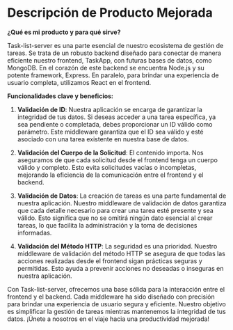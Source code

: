 # Descripción de Producto Mejorada

**¿Qué es mi producto y para qué sirve?**

Task-list-server es una parte esencial de nuestro ecosistema de gestión de tareas. Se trata de un robusto backend diseñado para conectar de manera eficiente nuestro frontend, TaskApp, con futuras bases de datos, como MongoDB. En el corazón de este backend se encuentra Node.js y su potente framework, Express. En paralelo, para brindar una experiencia de usuario completa, utilizamos React en el frontend.

**Funcionalidades clave y beneficios:**

1. **Validación de ID**: Nuestra aplicación se encarga de garantizar la integridad de tus datos. Si deseas acceder a una tarea específica, ya sea pendiente o completada, debes proporcionar un ID válido como parámetro. Este middleware garantiza que el ID sea válido y esté asociado con una tarea existente en nuestra base de datos.

2. **Validación del Cuerpo de la Solicitud**: El contenido importa. Nos aseguramos de que cada solicitud desde el frontend tenga un cuerpo válido y completo. Esto evita solicitudes vacías o incompletas, mejorando la eficiencia de la comunicación entre el frontend y el backend.

3. **Validación de Datos**: La creación de tareas es una parte fundamental de nuestra aplicación. Nuestro middleware de validación de datos garantiza que cada detalle necesario para crear una tarea esté presente y sea válido. Esto significa que no se omitirá ningún dato esencial al crear tareas, lo que facilita la administración y la toma de decisiones informadas.

4. **Validación del Método HTTP**: La seguridad es una prioridad. Nuestro middleware de validación del método HTTP se asegura de que todas las acciones realizadas desde el frontend sigan prácticas seguras y permitidas. Esto ayuda a prevenir acciones no deseadas o inseguras en nuestra aplicación.

Con Task-list-server, ofrecemos una base sólida para la interacción entre el frontend y el backend. Cada middleware ha sido diseñado con precisión para brindar una experiencia de usuario segura y eficiente. Nuestro objetivo es simplificar la gestión de tareas mientras mantenemos la integridad de tus datos. ¡Únete a nosotros en el viaje hacia una productividad mejorada!
